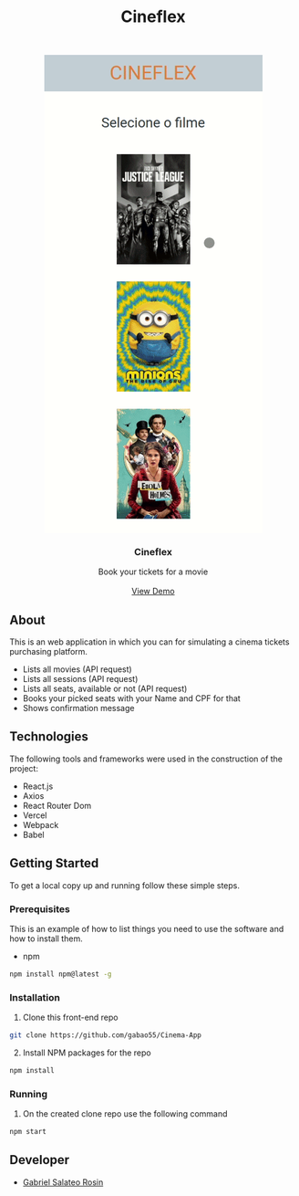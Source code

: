 <h1 align='center'>Cineflex</h1>

<!-- PROJECT LOGO -->
<br />
<p align="center">
  <a href="https://cinema-app-xi.vercel.app/">
      <img src="./src/assets/Cineflex Demo.gif" align="center" />
  </a>

  <h3 align="center">Cineflex</h3>

  <p align="center">
    Book your tickets for a movie
    <br />
    <br />
    <a href="https://cinema-app-xi.vercel.app/">View Demo</a>
    <br />
  </p>
</p>

## About

This is an web application in which you can for simulating a cinema tickets purchasing platform.

- Lists all movies (API request)
- Lists all sessions (API request)
- Lists all seats, available or not (API request)
- Books your picked seats with your Name and CPF for that
- Shows confirmation message

## Technologies

The following tools and frameworks were used in the construction of the project:

- React.js
- Axios
- React Router Dom
- Vercel
- Webpack
- Babel

## Getting Started

To get a local copy up and running follow these simple steps.

### Prerequisites

This is an example of how to list things you need to use the software and how to install them.
* npm
```sh
npm install npm@latest -g
```

### Installation

1. Clone this front-end repo
```sh
git clone https://github.com/gabao55/Cinema-App
```
2. Install NPM packages for the repo
```sh
npm install
```

### Running

1. On the created clone repo use the following command
```sh
npm start
```

<!-- Developer -->
## Developer

* [Gabriel Salateo Rosin ](https://github.com/gabao55)